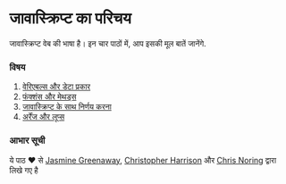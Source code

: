 # जावास्क्रिप्ट का परिचय

जावास्क्रिप्ट वेब की भाषा है। इन चार पाठों में, आप इसकी मूल बातें जानेंगे.

### विषय

1. [वेरिएबल्स और डेटा प्रकार](../1-data-types/translations/README.hi.md) 
2. [फंक्शंस और मेथड्स](../2-functions-methods/translations/README.hi.md)
3. [जावास्क्रिप्ट के साथ निर्णय करना](../3-making-decisions/translations/README.hi.md)
4. [अर्रेंज और लूप्स ](../4-arrays-loops/translations/README.hi.md)

### आभार सूची

ये पाठ ♥ से [Jasmine Greenaway](https://twitter.com/paladique), [Christopher Harrison](https://twitter.com/geektrainer) और [Chris Noring](https://twitter.com/chris_noring) द्वारा लिखे गए है
